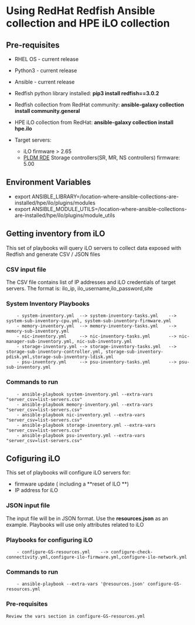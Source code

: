 # Using RedHat Redfish Ansible collection and HPE iLO collection


## Pre-requisites
 - RHEL OS - current release
 - Python3 - current release
 - Ansible - current release
 - Redfish python library installed: **pip3 install redfish==3.0.2**
 - Redfish collection from RedHat community: **ansible-galaxy collection install community.general**
 - HPE iLO collection from RedHat: **ansible-galaxy collection install hpe.ilo**

 - Target servers: 
   - iLO firmware > 2.65
   - [PLDM RDE](https://developer.hpe.com/blog/overview-of-the-platform-level-data-model-for-redfish%C2%AE-device-enablement-standard/) Storage controllers(SR, MR, NS controllers) firmware: 5.00  

## Environment Variables
 - export ANSIBLE_LIBRARY=/location-where-ansible-collections-are-installed/hpe/ilo/plugins/modules
 - export ANSIBLE_MODULE_UTILS=/location-where-ansible-collections-are-installed/hpe/ilo/plugins/module_utils

## Getting inventory from iLO
 This set of playbooks will query iLO servers to collect data exposed with Redfish and generate CSV / JSON files

### CSV input file
  The CSV file contains list of IP addresses and iLO credentials of target servers. The format is:
  ilo_ip, ilo_username,ilo_password,site


### System Inventory Playbooks

        - system-inventory.yml  --> system-inventory-tasks.yml    --> system-sub-inventory-cpu.yml, system-sub-inventory-firmware.yml
        - memory-inventory.yml  --> memory-inventory-tasks.yml    --> memory-sub-inventory.yml
        - nic-inventory.yml     --> nic-inventory-tasks.yml       --> nic-manager-sub-inventory.yml, nic-sub-inventory.yml
        - storage-inventory.yml --> storage-inventory-tasks.yml   --> storage-sub-inventory-controller.yml, storage-sub-inventory-pdisk.yml,storage-sub-inventory-ldisk.yml
        - psu-inventory.yml     --> psu-inventory-tasks.yml       --> psu-sub-inventory.yml

### Commands to run
        - ansible-playbook system-inventory.yml --extra-vars "server_csv=list-servers.csv"
        - ansible-playbook memory-inventory.yml --extra-vars "server_csv=list-servers.csv"
        - ansible-playbook nic-inventory.yml --extra-vars "server_csv=list-servers.csv"
        - ansible-playbook storage-inventory.yml --extra-vars "server_csv=list-servers.csv"
        - ansible-playbook psu-inventory.yml --extra-vars "server_csv=list-servers.csv"

## Cofiguring iLO
 This set of playbooks will configure iLO servers for:
  - firmware update ( including a **reset of ILO **)
  - IP address for iLO


### JSON input file
  The input file will be in JSON format. Use the **resources.json** as an example. Playbooks will use only attributes related to iLO

### Playbooks for configuring iLO

        - configure-GS-resources.yml    --> configure-check-connectivity.yml,configure-ilo-firmware.yml,configure-ilo-network.yml

### Commands to run
        - ansible-playbook --extra-vars '@resources.json' configure-GS-resources.yml

### Pre-requisites
    Review the vars section in configure-GS-resources.yml


    



  
